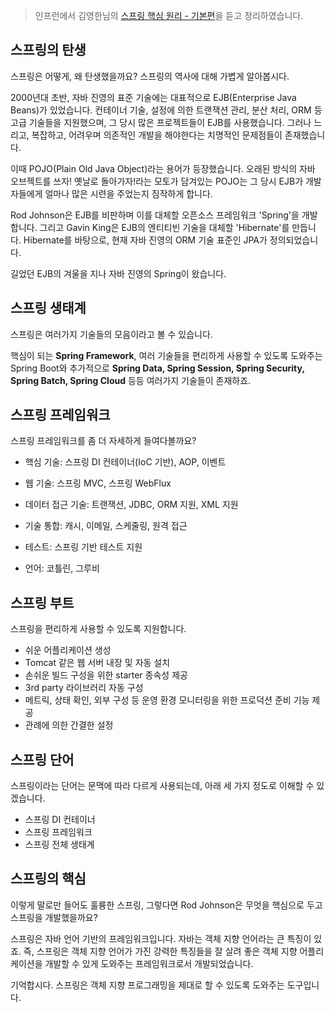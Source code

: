 > 인프런에서 김영한님의 [스프링 핵심 원리 - 기본편](https://www.inflearn.com/course/%EC%8A%A4%ED%94%84%EB%A7%81-%ED%95%B5%EC%8B%AC-%EC%9B%90%EB%A6%AC-%EA%B8%B0%EB%B3%B8%ED%8E%B8)을 듣고 정리하였습니다.



## 스프링의 탄생

스프링은 어떻게, 왜 탄생했을까요? 스프링의 역사에 대해 가볍게 알아봅시다.

2000년대 초반, 자바 진영의 표준 기술에는 대표적으로 EJB(Enterprise Java Beans)가 있었습니다. 컨테이너 기술, 설정에 의한 트랜잭션 관리, 분산 처리, ORM 등 고급 기술들을 지원했으며, 그 당시 많은 프로젝트들이 EJB를 사용했습니다. 그러나 느리고, 복잡하고, 어려우며 의존적인 개발을 해야한다는 치명적인 문제점들이 존재했습니다.

이때 POJO(Plain Old Java Object)라는 용어가 등장했습니다. 오래된 방식의 자바 오브젝트를 쓰자! 옛날로 돌아가자!라는 모토가 담겨있는 POJO는 그 당시 EJB가 개발자들에게 얼마나 많은 시련을 주었는지 짐작하게 합니다.

Rod Johnson은 EJB를 비판하며 이를 대체할 오픈소스 프레임워크 'Spring'을 개발합니다. 그리고 Gavin King은 EJB의 엔티티빈 기술을 대체할 'Hibernate'를 만듭니다. Hibernate를 바탕으로, 현재 자바 진영의 ORM 기술 표준인 JPA가 정의되었습니다.

길었던 EJB의 겨울을 지나 자바 진영의 Spring이 왔습니다.



## 스프링 생태계

스프링은 여러가지 기술들의 모음이라고 볼 수 있습니다.

핵심이 되는 **Spring Framework**, 여러 기술들을 편리하게 사용할 수 있도록 도와주는 Spring Boot와 추가적으로 **Spring Data, Spring Session, Spring Security, Spring Batch, Spring Cloud** 등등 여러가지 기술들이 존재하죠.



## 스프링 프레임워크

스프링 프레임워크를 좀 더 자세하게 들여다볼까요?

- 핵심 기술: 스프링 DI 컨테이너(IoC 기반), AOP, 이벤트

- 웹 기술: 스프링 MVC, 스프링 WebFlux

- 데이터 접근 기술: 트랜잭션, JDBC, ORM 지원, XML 지원

- 기술 통합: 캐시, 이메일, 스케줄링, 원격 접근

- 테스트: 스프링 기반 테스트 지원

- 언어: 코틀린, 그루비



## 스프링 부트

스프링을 편리하게 사용할 수 있도록 지원합니다.

- 쉬운 어플리케이션 생성
- Tomcat 같은 웹 서버 내장 및 자동 설치
- 손쉬운 빌드 구성을 위한 starter 종속성 제공
- 3rd party 라이브러리 자동 구성
- 메트릭, 상태 확인, 외부 구성 등 운영 환경 모니터링을 위한 프로덕션 준비 기능 제공
- 관례에 의한 간결한 설정



## 스프링 단어

스프링이라는 단어는 문맥에 따라 다르게 사용되는데, 아래 세 가지 정도로 이해할 수 있겠습니다.

- 스프링 DI 컨테이너
- 스프링 프레임워크
- 스프링 전체 생태계



## 스프링의 핵심

이렇게 말로만 들어도 훌륭한 스프링, 그렇다면 Rod Johnson은 무엇을 핵심으로 두고 스프링을 개발했을까요?

스프링은 자바 언어 기반의 프레임워크입니다. 자바는 객체 지향 언어라는 큰 특징이 있죠. 즉, 스프링은 객체 지향 언어가 가진 강력한 특징들을 잘 살려 좋은 객체 지향 어플리케이션을 개발할 수 있게 도와주는 프레임워크로서 개발되었습니다.

기억합시다. 스프링은 객체 지향 프로그래밍을 제대로 할 수 있도록 도와주는 도구입니다.
